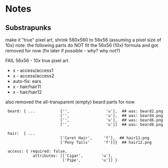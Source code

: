 # Notes


## Substrapunks


make it "true" pixel art,
shrink 560x560 to 56x56 (assuming a pixel size of 10x)
note: the following parts do NOT fit the 56x56 (10x) formula
and got removed for now (fix later if possible - why? why not?)

FAIL 56x56 - 10x true pixel art
- x - access/access1
- x - access/access2
- auto-fix: ears
- x - hair/hair11
- x - hair/hair12

also removed the all-transparent (empty) beard parts for now


```
 beard: { ...           ['',                'u'],  ## was: beard2.png
                        ['',                'u'],  ## was: beard4.png
                        ['',                'u'],  ## was: beard6.png
                        ['',                'u']]  ## was: beard8.png

 hair:  { ...
                        ['Caret Hair',     'f'],  ## hair11.png
                        ['Pony Tails'      'f']]}  ## hair12.png

 access: { required: false,
            attributes: [['Cigar',        'u'],
                         ['Pipe',         'u']] }

```